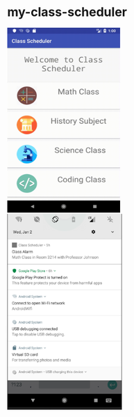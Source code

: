 # my-class-scheduler

<img src="assets/demo.gif" width="260" height="425" />
<img src="assets/demo-notification.PNG" height="450" height="800" />
